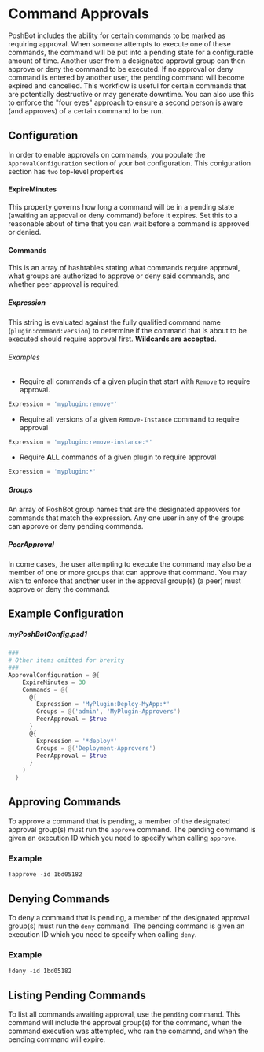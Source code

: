 
# Command Approvals

PoshBot includes the ability for certain commands to be marked as requiring approval.
When someone attempts to execute one of these commands, the command will be put into a pending state for a configurable amount of time.
Another user from a designated approval group can then approve or deny the command to be executed.
If no approval or deny command is entered by another user, the pending command will become expired and cancelled.
This workflow is useful for certain commands that are potentially destructive or may generate downtime.
You can also use this to enforce the "four eyes" approach to ensure a second person is aware (and approves) of a certain command to be run.

## Configuration

In order to enable approvals on commands, you populate the `ApprovalConfiguration` section of your bot configuration.
This coniguration section has `two` top-level properties

#### ExpireMinutes

This property governs how long a command will be in a pending state (awaiting an approval or deny command) before it expires.
Set this to a reasonable about of time that you can wait before a command is approved or denied.

#### Commands

This is an array of hashtables stating what commands require approval, what groups are authorized to approve or deny said commands, and whether peer approval is required.

##### Expression
This string is evaluated against the fully qualified command name (`plugin:command:version`) to determine if the command that is about to be executed should require approval first.
**Wildcards are accepted**.

###### Examples

* Require all commands of a given plugin that start with `Remove` to require approval.

```powershell
Expression = 'myplugin:remove*'
```

* Require all versions of a given `Remove-Instance` command to require approval

```powershell
Expression = 'myplugin:remove-instance:*'
```

* Require **ALL** commands of a given plugin to require approval

```powershell
Expression = 'myplugin:*'
```

##### Groups

An array of PoshBot group names that are the designated approvers for commands that match the expression.
Any one user in any of the groups can approve or deny pending commands.

##### PeerApproval

In come cases, the user attempting to execute the command may also be a member of one or more groups that can approve that command.
You may wish to enforce that another user in the approval group(s) (a peer) must approve or deny the command.

## Example Configuration

##### myPoshBotConfig.psd1

```powershell
###
# Other items omitted for brevity
###
ApprovalConfiguration = @{
    ExpireMinutes = 30
    Commands = @(
      @{
        Expression = 'MyPlugin:Deploy-MyApp:*'
        Groups = @('admin', 'MyPlugin-Approvers')
        PeerApproval = $true
      }
      @{
        Expression = '*deploy*'
        Groups = @('Deployment-Approvers')
        PeerApproval = $true
      }
    )
  }
```

## Approving Commands

To approve a command that is pending, a member of the designated approval group(s) must run the `approve` command.
The pending command is given an execution ID which you need to specify when calling `approve`.

### Example
```
!approve -id 1bd05182
```

## Denying Commands

To deny a command that is pending, a member of the designated approval group(s) must run the `deny` command.
The pending command is given an execution ID which you need to specify when calling `deny`.

### Example

```
!deny -id 1bd05182
```

## Listing Pending Commands

To list all commands awaiting approval, use the `pending` command.
This command will include the approval group(s) for the command, when the command execution was attempted, who ran the comamnd, and when the pending command will expire.
